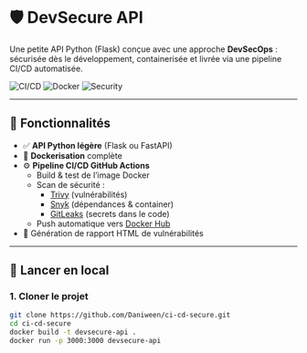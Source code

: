 # 🛡️ DevSecure API

Une petite API Python (Flask) conçue avec une approche **DevSecOps** : sécurisée dès le développement, containerisée et livrée via une pipeline CI/CD automatisée.

![CI/CD](https://github.com/Daniween/ci-cd-secure/actions/workflows/ci.yml/badge.svg)
![Docker](https://img.shields.io/badge/Docker-ready-blue)
![Security](https://img.shields.io/badge/Security-Scanned-brightgreen)

---

## 🔧 Fonctionnalités

- ✅ **API Python légère** (Flask ou FastAPI)
- 🐳 **Dockerisation** complète
- ⚙️ **Pipeline CI/CD GitHub Actions**
  - Build & test de l’image Docker
  - Scan de sécurité :
    - [Trivy](https://github.com/aquasecurity/trivy) (vulnérabilités)
    - [Snyk](https://snyk.io/) (dépendances & container)
    - [GitLeaks](https://github.com/zricethezav/gitleaks) (secrets dans le code)
  - Push automatique vers [Docker Hub](https://hub.docker.com/)
- 🧾 Génération de rapport HTML de vulnérabilités

---

## 🚀 Lancer en local

### 1. Cloner le projet

```bash
git clone https://github.com/Daniween/ci-cd-secure.git
cd ci-cd-secure
docker build -t devsecure-api .
docker run -p 3000:3000 devsecure-api
```

